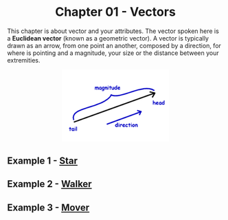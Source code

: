 <h1 align="center">
  Chapter 01 - Vectors
</h1>

This chapter is about vector and your attributes. The vector spoken here is a **Euclidean vector** (known as a geometric vector). A vector is typically drawn as an arrow, from one point an another, composed by a direction, for where is pointing and a magnitude, your size or the distance between your extremities.

<p align="center">
  <img alt="Icon" src="assets/../../assets/vector_basic.gif" width="250"/>
</p>



## Example 1 - [Star](./star)


## Example 2 - [Walker](./walker)


## Example 3 - [Mover](./mover)

